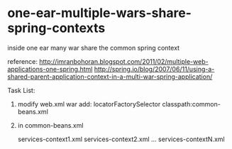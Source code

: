 one-ear-multiple-wars-share-spring-contexts
===========================================

inside one ear many war share the common spring context

reference: 
http://imranbohoran.blogspot.com/2011/02/multiple-web-applications-one-spring.html
http://spring.io/blog/2007/06/11/using-a-shared-parent-application-context-in-a-multi-war-spring-application/

Task List:
1. modify web.xml war
  add: 
  	<context-param>
	    <param-name>locatorFactorySelector</param-name>
	    <!--  beanrefContext.xml is the default, if you use that this block is unnecessary-->
	    <param-value>classpath:common-beans.xml</param-value> 
	</context-param> 

2. in common-beans.xml
    <!-- This bean is the parent ApplicationContext for the WebApplicationContexts defined in the WARs. 
         The context files listed here should contain beans that are used by all WARs, 
         for example Services and DAO's. -->
    <bean id="ear.context" class="org.springframework.context.support.ClassPathXmlApplicationContext">
        <constructor-arg>
            <list>
                <value>services-context1.xml</value>
                <value>services-context2.xml</value>
                  ...
                <value>services-contextN.xml</value>
            </list>
        </constructor-arg>
    </bean>
